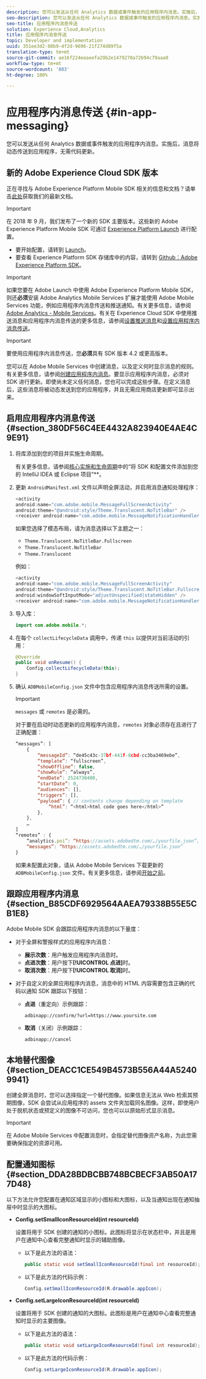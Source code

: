 ```yaml
---
description: 您可以发送从任何 Analytics 数据或事件触发的应用程序内消息。实施后，消息将动态传送到应用程序，无需代码更新。
seo-description: 您可以发送从任何 Analytics 数据或事件触发的应用程序内消息。实施后，消息将动态传送到应用程序，无需代码更新。
seo-title: 应用程序内消息传送
solution: Experience Cloud,Analytics
title: 应用程序内消息传送
topic: Developer and implementation
uuid: 351ee3d2-80b9-4f2d-9696-21f274d89f5a
translation-type: tm+mt
source-git-commit: ae16f224eeaeefa29b2e1479270a72694c79aaa0
workflow-type: tm+mt
source-wordcount: '803'
ht-degree: 100%

---
```



# 应用程序内消息传送 {#in-app-messaging}

您可以发送从任何 Analytics 数据或事件触发的应用程序内消息。实施后，消息将动态传送到应用程序，无需代码更新。

## 新的 Adobe Experience Cloud SDK 版本

正在寻找与 Adobe Experience Platform Mobile SDK 相关的信息和文档？请单击[此处](https://aep-sdks.gitbook.io/docs/)获取我们的最新文档。

>[!IMPORTANT]
>
>在 2018 年 9 月，我们发布了一个新的 SDK 主要版本。这些新的 Adobe Experience Platform Mobile SDK 可通过 [Experience Platform Launch](https://www.adobe.com/cn/experience-platform/launch.html) 进行配置。

* 要开始配置，请转到 [Launch](https://launch.adobe.com/)。
* 要查看 Experience Platform SDK 存储库中的内容，请转到 [Github：Adobe Experience Platform SDK](https://github.com/Adobe-Marketing-Cloud/acp-sdks)。

>[!IMPORTANT]
>
> 如果您要在 Adobe Launch 中使用 Adobe Experience Platform Mobile SDK，则还&#x200B;**必须**&#x200B;安装 Adobe Analytics Mobile Services 扩展才能使用 Adobe Mobile Services 功能，例如应用程序内消息传送和推送通知。有关更多信息，请参阅 [Adobe Analytics - Mobile Services](https://aep-sdks.gitbook.io/docs/using-mobile-extensions/adobe-analytics-mobile-services)。有关在 Experience Cloud SDK 中使用推送消息和应用程序内消息传送的更多信息，请参阅[设置推送消息](https://aep-sdks.gitbook.io/docs/using-mobile-extensions/adobe-analytics-mobile-services#set-up-push-messaging)和[设置应用程序内消息传送](https://aep-sdks.gitbook.io/docs/using-mobile-extensions/adobe-analytics-mobile-services#set-up-in-app-messaging)。

>[!IMPORTANT]
>
>要使用应用程序内消息传送，您&#x200B;**必须**&#x200B;具有 SDK 版本 4.2 或更高版本。

您可以在 Adobe Mobile Services 中创建消息，以及定义何时显示消息的规则。有关更多信息，请参阅[创建应用程序内消息](/help/using/in-app-messaging/t-in-app-message/t-in-app-message.md)。要显示应用程序内消息，必须对 SDK 进行更新。即使尚未定义任何消息，您也可以完成这些步骤。在定义消息后，这些消息将被动态发送到您的应用程序，并且无需应用商店更新即可显示出来。

## 启用应用程序内消息传送 {#section_380DF56C4EE4432A823940E4AE4C9E91}

1. 将库添加到您的项目并实施生命周期。

   有关更多信息，请参阅[核心实施和生命周期](/help/android/getting-started/dev-qs.md)中的“将 SDK 和配置文件添加到您的 IntelliJ IDEA 或 Eclipse 项目”**。

1. 更新 `AndroidManifest.xml` 文件以声明全屏活动，并启用消息通知处理程序：

   ```java
   <activity  
   android:name="com.adobe.mobile.MessageFullScreenActivity"  
   android:theme="@android:style/Theme.Translucent.NoTitleBar" /> 
   <receiver android:name="com.adobe.mobile.MessageNotificationHandler" />
   ```

   如果您选择了模态布局，请为消息选择以下主题之一：

   * `Theme.Translucent.NoTitleBar.Fullscreen`
   * `Theme.Translucent.NoTitleBar`
   * `Theme.Translucent`

   例如：

   ```java
   <activity 
   android:name="com.adobe.mobile.MessageFullScreenActivity" 
   android:theme="@android:style/Theme.Translucent.NoTitleBar.Fullscreen" 
   android:windowSoftInputMode="adjustUnspecified|stateHidden" /> 
   <receiver android:name="com.adobe.mobile.MessageNotificationHandler" />
   ```

1. 导入库：

   ```java
   import com.adobe.mobile.*;
   ```

1. 在每个 `collectLifecycleData` 调用中，传递 `this` 以提供对当前活动的引用：

   ```java
   @Override 
   public void onResume() { 
       Config.collectLifecycleData(this); 
   }
   ```

1. 确认 `ADBMobileConfig.json` 文件中包含应用程序内消息传送所需的设置。

   >[!IMPORTANT]
   >
   >`messages` 或 `remotes` 是必需的。

   对于要在启动时动态更新的应用程序内消息，`remotes` 对象必须存在且进行了正确配置：

   ```js
   “messages”: [ 
       { 
           “messageId”: “de45c43c-37bf-441f-8cbd-cc3ba3469ebe”, 
           “template”: “fullscreen”, 
           “showOffline”: false, 
           “showRule”: “always”, 
           “endDate”: 2524730400, 
           “startDate”: 0, 
           “audiences”: [], 
           “triggers”: [], 
           “payload”: { // contents change depending on template 
               “html”: “<html>html code goes here</html>” 
           }, 
       }, 
       … 
   ] 
   “remotes” : { 
       “analytics.poi”: “https://assets.adobedtm.com/…/yourfile.json”, 
       “messages”: “https://assets.adobedtm.com/…/yourfile.json” 
   }
   ```

   如果未配置此对象，请从 Adobe Mobile Services 下载更新的 `ADBMobileConfig.json` 文件。有关更多信息，请参阅[开始之前](/help/android/getting-started/requirements.md)。

## 跟踪应用程序内消息 {#section_B85CDF6929564AAEA79338B55E5CB1E8}

Adobe Mobile SDK 会跟踪应用程序内消息的以下量度：

* 对于全屏和警报样式的应用程序内消息：

   * **展示次数**：用户触发应用程序内消息时。
   * **点进次数**：用户按下&#x200B;**[!UICONTROL 点进]**&#x200B;时。
   * **取消次数**：用户按下&#x200B;**[!UICONTROL 取消]**&#x200B;时。

* 对于自定义的全屏应用程序内消息，消息中的 HTML 内容需要包含正确的代码以通知 SDK 跟踪以下按钮：

   * **点进**（重定向）示例跟踪：

      `adbinapp://confirm/?url=https://www.yoursite.com`
   * **取消**（关闭）示例跟踪：

      `adbinapp://cancel`

## 本地替代图像 {#section_DEACC1CE549B4573B556A44A52409941}

创建全屏消息时，您可以选择指定一个替代图像。如果信息无法从 Web 检索其预期图像，SDK 会尝试从应用程序的 assets 文件夹加载同名图像。这样，即使用户处于脱机状态或预定义的图像不可访问，您也可以以原始形式显示消息。

>[!IMPORTANT]
>
>在 Adobe Mobile Services 中配置消息时，会指定替代图像资产名称，为此您需要确保指定的资源可用。

## 配置通知图标 {#section_DDA28BDBCBB748BCBECF3AB50A177D48}

以下方法允许您配置在通知区域显示的小图标和大图标，以及当通知出现在通知抽屉中时显示的大图标。

* **Config.setSmallIconResourceId(int resourceId)**

   设置将用于 SDK 创建的通知的小图标。此图标将显示在状态栏中，并且是用户在通知中心查看完整通知时显示的辅助图像。

   * 以下是此方法的语法：

      ```java
      public static void setSmallIconResourceId(final int resourceId); 
      ```

   * 以下是此方法的代码示例：

      ```java
      Config.setSmallIconResourceId(R.drawable.appIcon);
      ```

* **Config.setLargeIconResourceId(int resourceId)**

   设置将用于 SDK 创建的通知的大图标。此图标是用户在通知中心查看完整通知时显示的主要图像。

   * 以下是此方法的语法：

      ```java
      public static void setLargeIconResourceId(final int resourceId); 
      ```

   * 以下是此方法的代码示例：

      ```java
      Config.setLargeIconResourceId(R.drawable.appIcon); 
      ```
